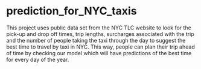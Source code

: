 # prediction_for_NYC_taxis
This project uses public data set from the NYC TLC website to look for the pick-up and drop off times, trip lengths, surcharges associated with the trip and the number of people taking the taxi through the day to suggest the best time to travel by taxi in NYC. This way, people can plan their trip ahead of time by checking our model which will have predictions of the best time for every day of the year.
